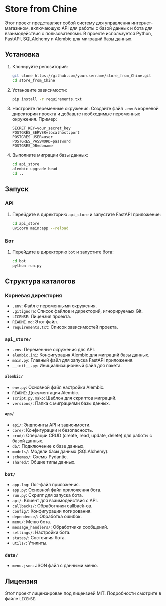 # Store from Chine

Этот проект представляет собой систему для управления интернет-магазином, включающую API для работы с базой данных и бота для взаимодействия с пользователями. В проекте используется Python, FastAPI, SQLAlchemy и Alembic для миграций базы данных.

## Установка

1. Клонируйте репозиторий:
    ```sh
    git clone https://github.com/yourusername/store_from_Chine.git
    cd store_from_Chine
    ```

2. Установите зависимости:
    ```sh
    pip install -r requirements.txt
    ```

3. Настройте переменные окружения:
    Создайте файл `.env` в корневой директории проекта и добавьте необходимые переменные окружения. Пример:
    ```env
    SECRET_KEY=your_secret_key
    POSTGRES_SERVER=localhost:port
    POSTGRES_USER=user
    POSTGRES_PASSWORD=password
    POSTGRES_DB=dbname
    ```

4. Выполните миграции базы данных:
    ```sh
    cd api_store
    alembic upgrade head
    cd ..
    ```

## Запуск

### API

1. Перейдите в директорию `api_store` и запустите FastAPI приложение:
    ```sh
    cd api_store
    uvicorn main:app --reload
    ```

### Бот

1. Перейдите в директорию `bot` и запустите бота:
    ```sh
    cd bot
    python run.py
    ```

## Структура каталогов

### Корневая директория

- `.env`: Файл с переменными окружения.
- `.gitignore`: Список файлов и директорий, игнорируемых Git.
- `LICENSE`: Лицензия проекта.
- `README.md`: Этот файл.
- `requirements.txt`: Список зависимостей проекта.

### `api_store/`

- `.env`: Переменные окружения для API.
- `alembic.ini`: Конфигурация Alembic для миграций базы данных.
- `main.py`: Главный файл для запуска FastAPI приложения.
- `__init__.py`: Инициализационный файл для пакета.

#### `alembic/`

- `env.py`: Основной файл настройки Alembic.
- `README`: Документация Alembic.
- `script.py.mako`: Шаблон для скриптов миграций.
- `versions/`: Папка с миграциями базы данных.

#### `app/`

- `api/`: Эндпоинты API и зависимости.
- `core/`: Конфигурации и безопасность.
- `crud/`: Операции CRUD (create, read, update, delete) для работы с базой данных.
- `db/`: Подключение к базе данных.
- `models/`: Модели базы данных (SQLAlchemy).
- `schemas/`: Схемы Pydantic.
- `shared/`: Общие типы данных.

### `bot/`

- `app.log`: Лог-файл приложения.
- `app.py`: Основной файл приложения бота.
- `run.py`: Скрипт для запуска бота.
- `api/`: Клиент для взаимодействия с API.
- `callbacks/`: Обработчики callback-ов.
- `config/`: Конфигурации логирования.
- `dependence/`: Обработка ошибок.
- `menu/`: Меню бота.
- `message_handlers/`: Обработчики сообщений.
- `settings/`: Настройки бота.
- `states/`: Состояния бота.
- `utils/`: Утилиты.

### `data/`

- `menu.json`: JSON файл с данными меню.

## Лицензия

Этот проект лицензирован под лицензией MIT. Подробности смотрите в файле `LICENSE`.
